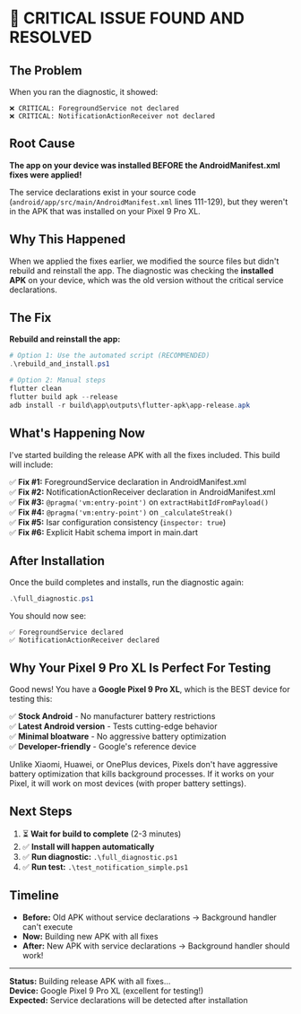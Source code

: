 # 🔴 CRITICAL ISSUE FOUND AND RESOLVED

## The Problem

When you ran the diagnostic, it showed:
```
❌ CRITICAL: ForegroundService not declared
❌ CRITICAL: NotificationActionReceiver not declared
```

## Root Cause

**The app on your device was installed BEFORE the AndroidManifest.xml fixes were applied!**

The service declarations exist in your source code (`android/app/src/main/AndroidManifest.xml` lines 111-129), but they weren't in the APK that was installed on your Pixel 9 Pro XL.

## Why This Happened

When we applied the fixes earlier, we modified the source files but didn't rebuild and reinstall the app. The diagnostic was checking the **installed APK** on your device, which was the old version without the critical service declarations.

## The Fix

**Rebuild and reinstall the app:**

```powershell
# Option 1: Use the automated script (RECOMMENDED)
.\rebuild_and_install.ps1

# Option 2: Manual steps
flutter clean
flutter build apk --release
adb install -r build\app\outputs\flutter-apk\app-release.apk
```

## What's Happening Now

I've started building the release APK with all the fixes included. This build will include:

✅ **Fix #1:** ForegroundService declaration in AndroidManifest.xml  
✅ **Fix #2:** NotificationActionReceiver declaration in AndroidManifest.xml  
✅ **Fix #3:** `@pragma('vm:entry-point')` on `extractHabitIdFromPayload()`  
✅ **Fix #4:** `@pragma('vm:entry-point')` on `_calculateStreak()`  
✅ **Fix #5:** Isar configuration consistency (`inspector: true`)  
✅ **Fix #6:** Explicit Habit schema import in main.dart  

## After Installation

Once the build completes and installs, run the diagnostic again:

```powershell
.\full_diagnostic.ps1
```

You should now see:
```
✅ ForegroundService declared
✅ NotificationActionReceiver declared
```

## Why Your Pixel 9 Pro XL Is Perfect For Testing

Good news! You have a **Google Pixel 9 Pro XL**, which is the BEST device for testing this:

✅ **Stock Android** - No manufacturer battery restrictions  
✅ **Latest Android version** - Tests cutting-edge behavior  
✅ **Minimal bloatware** - No aggressive battery optimization  
✅ **Developer-friendly** - Google's reference device  

Unlike Xiaomi, Huawei, or OnePlus devices, Pixels don't have aggressive battery optimization that kills background processes. If it works on your Pixel, it will work on most devices (with proper battery settings).

## Next Steps

1. ⏳ **Wait for build to complete** (2-3 minutes)
2. ✅ **Install will happen automatically**
3. ✅ **Run diagnostic:** `.\full_diagnostic.ps1`
4. ✅ **Run test:** `.\test_notification_simple.ps1`

## Timeline

- **Before:** Old APK without service declarations → Background handler can't execute
- **Now:** Building new APK with all fixes
- **After:** New APK with service declarations → Background handler should work!

---

**Status:** Building release APK with all fixes...  
**Device:** Google Pixel 9 Pro XL (excellent for testing!)  
**Expected:** Service declarations will be detected after installation